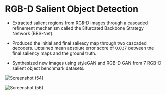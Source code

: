 # RGB-D Salient Object Detection

- Extracted salient regions from RGB-D images through a cascaded refinement mechanism called the Bifurcated
Backbone Strategy Network (BBS-Net).

- Produced the initial and final saliency map through two cascaded decoders. Obtained mean absolute error score of 0.037
between the final saliency maps and the ground truth.

- Synthesized new images using styleGAN and RGB-D GAN from 7 RGB-D salient object benchmark datasets.
  
![Screenshot (54)](https://github.com/MNikhilBharath/RGB-D-SalientObjectDetection/assets/67653205/088d2524-e609-4505-acea-ce4383d5bb70)

![Screenshot (56)](https://github.com/MNikhilBharath/RGB-D-SalientObjectDetection/assets/67653205/8470181b-6c7e-4bd7-9c55-0f8812e29634)

